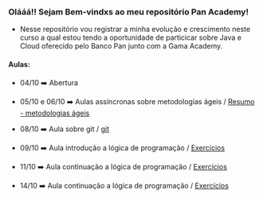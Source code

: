 ### Olááá!! Sejam Bem-vindxs ao meu repositório Pan Academy!

- Nesse repositório vou registrar a minha evolução e crescimento neste curso a qual estou tendo a oportunidade de particicar sobre Java e Cloud oferecido pelo Banco Pan junto com a Gama Academy.



#### Aulas:

- 04/10   :arrow_right:    Abertura

- 05/10 e 06/10    :arrow_right:   Aulas assíncronas sobre metodologias ágeis  /  [Resumo - metodologias ágeis](https://github.com/Feruaro/Pan-Academy-Java/tree/main/Aulas/05-10%20e%2006-10)

- 08/10   :arrow_right:     Aula sobre git   /    [git](https://github.com/Feruaro/Pan-Academy-Java/tree/main/Aulas/08-10)  

- 09/10   :arrow_right:     Aula introdução a lógica de programação   /    [Exercícios](https://github.com/Feruaro/Pan-Academy-Java/tree/main/Aulas/09-10)

- 11/10   :arrow_right:     Aula continuação a lógica de programação  /  [Exercícios](https://github.com/Feruaro/Pan-Academy-Java/tree/main/Aulas/11-10)

- 14/10   :arrow_right:     Aula continuação a lógica de programação /   [Exercícios](https://github.com/Feruaro/Pan-Academy-Java/tree/main/Aulas/14-10)

  ​

